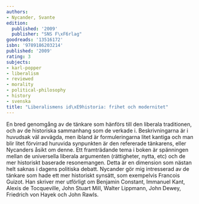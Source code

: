 ```yaml
---
authors:
- Nycander, Svante
edition:
  published: '2009'
  publisher: "SNS F\xF6rlag"
goodreads: '13516172'
isbn: '9789186203214'
published: '2009'
rating: 3
subjects:
- karl-popper
- liberalism
- reviewed
- morality
- political-philosophy
- history
- svenska
title: "Liberalismens id\xE9historia: frihet och modernitet"
---
```

En bred genomgång av de tänkare som hänförs till den liberala traditionen, och av de historiska sammanhang som de verkade i. Beskrivningarna är i huvudsak väl avvägda, men ibland är formuleringarna litet kantiga och man blir litet förvirrad huruvida synpunkten är den refererade tänkarens, eller Nycanders åsikt om denne. Ett framträdande tema i boken är spänningen mellan de universella liberala argumenten (rättigheter, nytta, etc) och de mer historiskt baserade resonemangen. Detta är en dimension som nästan helt saknas i dagens politiska debatt. Nycander gör mig intresserad av de tänkare som hade ett mer historiskt synsätt, som exempelvis Francois Guizot. Han skriver mer utförligt om Benjamin Constant, Immanuel Kant, Alexis de Tocqueville, John Stuart Mill, Walter Lippmann, John Dewey, Friedrich von Hayek och John Rawls.
